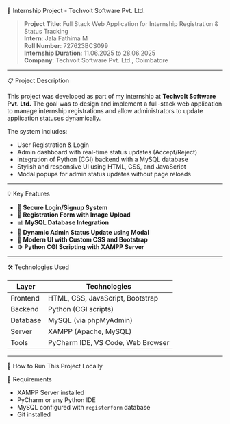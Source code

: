 💼 Internship Project - Techvolt Software Pvt. Ltd.

> **Project Title**: Full Stack Web Application for Internship Registration & Status Tracking  
> **Intern**: Jala Fathima M  
> **Roll Number**: 727623BCS099  
> **Internship Duration**: 11.06.2025 to 28.06.2025  
> **Company**: Techvolt Software Pvt. Ltd., Coimbatore  

---

📋 Project Description

This project was developed as part of my internship at **Techvolt Software Pvt. Ltd.** The goal was to design and implement a full-stack web application to manage internship registrations and allow administrators to update application statuses dynamically.

The system includes:
- User Registration & Login
- Admin dashboard with real-time status updates (Accept/Reject)
- Integration of Python (CGI) backend with a MySQL database
- Stylish and responsive UI using HTML, CSS, and JavaScript
- Modal popups for admin status updates without page reloads

---

💡 Key Features

- 🔐 **Secure Login/Signup System**
- 📝 **Registration Form with Image Upload**
- 📊 **MySQL Database Integration**
- 🔄 **Dynamic Admin Status Update using Modal**
- 🎨 **Modern UI with Custom CSS and Bootstrap**
- ⚙️ **Python CGI Scripting with XAMPP Server**

---

🛠️ Technologies Used

| Layer       | Technologies                      |
|-------------|-----------------------------------|
| Frontend    | HTML, CSS, JavaScript, Bootstrap  |
| Backend     | Python (CGI scripts)              |
| Database    | MySQL (via phpMyAdmin)            |
| Server      | XAMPP (Apache, MySQL)             |
| Tools       | PyCharm IDE, VS Code, Web Browser |

---

🧪 How to Run This Project Locally

🔧 Requirements

- XAMPP Server installed
- PyCharm or any Python IDE
- MySQL configured with `registerform` database
- Git installed


